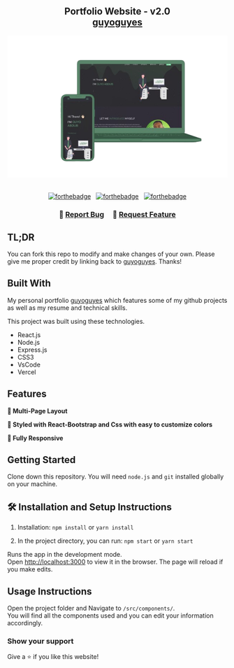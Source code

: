 <h2 align="center">
  Portfolio Website - v2.0<br/>
  <a href="https://guyoabdub.vercel.app/" target="_blank">guyoguyes</a>
</h2>
<div align="center">
  <img alt="Demo" src="./Images/main1.png" />
</div>

<br/>

<center>

[![forthebadge](https://forthebadge.com/images/badges/built-with-love.svg)](https://forthebadge.com) &nbsp;
[![forthebadge](https://forthebadge.com/images/badges/made-with-javascript.svg)](https://forthebadge.com) &nbsp;
[![forthebadge](https://forthebadge.com/images/badges/open-source.svg)](https://forthebadge.com) 

</center>

<h3 align="center">
    🔹
    <a href="https://github.com/Guyoguyes/New-Portfolio/issues">Report Bug</a> &nbsp; &nbsp;
    🔹
    <a href="https://github.com/Guyoguyes/New-Portfolio/issues">Request Feature</a>
</h3>

## TL;DR

You can fork this repo to modify and make changes of your own. Please give me proper credit by linking back to [guyoguyes](https://github.com/Guyoguyes/New-Portfolio). Thanks!

## Built With

My personal portfolio <a href="https://guyoabdub.vercel.app/" target="_blank">guyoguyes</a> which features some of my github projects as well as my resume and technical skills.<br/>

This project was built using these technologies.

- React.js
- Node.js
- Express.js
- CSS3
- VsCode
- Vercel

## Features

**📖 Multi-Page Layout**

**🎨 Styled with React-Bootstrap and Css with easy to customize colors**

**📱 Fully Responsive**

## Getting Started

Clone down this repository. You will need `node.js` and `git` installed globally on your machine.

## 🛠 Installation and Setup Instructions

1. Installation: `npm install` or `yarn install`

2. In the project directory, you can run: `npm start` or `yarn start`

Runs the app in the development mode.\
Open [http://localhost:3000](http://localhost:3000) to view it in the browser.
The page will reload if you make edits.

## Usage Instructions

Open the project folder and Navigate to `/src/components/`. <br/>
You will find all the components used and you can edit your information accordingly.

### Show your support

Give a ⭐ if you like this website!

